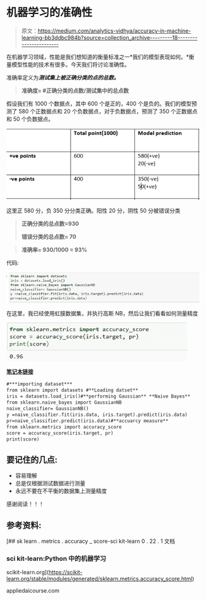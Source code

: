 # 机器学习的准确性

> 原文：<https://medium.com/analytics-vidhya/accuracy-in-machine-learning-bb3ddbc984b?source=collection_archive---------18----------------------->

在机器学习领域，性能是我们想知道的衡量标准之一*我们的模型表现如何。*衡量模型性能的技术有很多。今天我们将讨论准确性。

准确率定义为***测试集上被正确分类的点的总数。***

> **准确度= #正确分类的点数/测试集中的总点数**

假设我们有 1000 个数据点，其中 600 个是正的，400 个是负的。我们的模型预测了 580 个正数据点和 20 个负数据点，对于负数据点，预测了 350 个正数据点和 50 个负数据点。

![](img/a29dc1ab7c81fe1ed2032d72ce518cd3.png)

这里正 580 分，负 350 分分类正确。阳性 20 分，阴性 50 分被错误分类

> **正确分类的总点数=930**
> 
> **错误分类的总点数= 70**

> **准确率= 930/1000 = 93%**

代码:

![](img/0da603bd8c87756e2d3707e634203620.png)

在这里，我已经使用虹膜数据集，并执行高斯 NB，然后让我们看看如何测量精度

![](img/2a7a9935331d6f6dbe19a98d44115e87.png)

[**笔记本链接**](https://github.com/namratesh/Machine-Learning/blob/master/Performance.ipynb)

```
#***importing dataset***
from sklearn import datasets #**Loading datset**
iris = datasets.load_iris()#**performing Gaussian** **Naive Bayes**
from sklearn.naive_bayes import GaussianNB
naive_classifier= GaussianNB()
y =naive_classifier.fit(iris.data, iris.target).predict(iris.data)
pr=naive_classifier.predict(iris.data)#**accuarcy measure**
from sklearn.metrics import accuracy_score
score = accuracy_score(iris.target, pr)
print(score)
```

## 要记住的几点:

*   容易理解
*   总是仅根据测试数据进行测量
*   永远不要在不平衡的数据集上测量精度

感谢阅读！！！

## 参考资料:

[](https://scikit-learn.org/stable/modules/generated/sklearn.metrics.accuracy_score.html) [## sk learn . metrics . accuracy _ score-sci kit-learn 0 . 22 . 1 文档

### sci kit-learn:Python 中的机器学习

scikit-learn.org](https://scikit-learn.org/stable/modules/generated/sklearn.metrics.accuracy_score.html) 

appliedaicourse.com